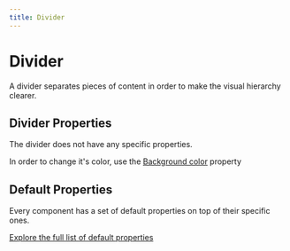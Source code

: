 ```yaml
---
title: Divider
---
```


# Divider

A divider separates pieces of content in order to make the visual hierarchy clearer.

## Divider Properties

The divider does not have any specific properties.

In order to change it's color, use the [Background color](/docs/components) property

## Default Properties

Every component has a set of default properties on top of their specific ones.

[Explore the full list of default properties](/docs/components)